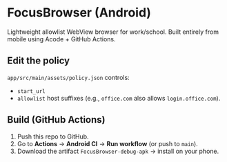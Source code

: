 # FocusBrowser (Android)

Lightweight allowlist WebView browser for work/school. Built entirely from mobile using Acode + GitHub Actions.

## Edit the policy
`app/src/main/assets/policy.json` controls:
- `start_url`
- `allowlist` host suffixes (e.g., `office.com` also allows `login.office.com`).

## Build (GitHub Actions)
1. Push this repo to GitHub.
2. Go to **Actions** → **Android CI** → **Run workflow** (or push to `main`).
3. Download the artifact `FocusBrowser-debug-apk` → install on your phone.

